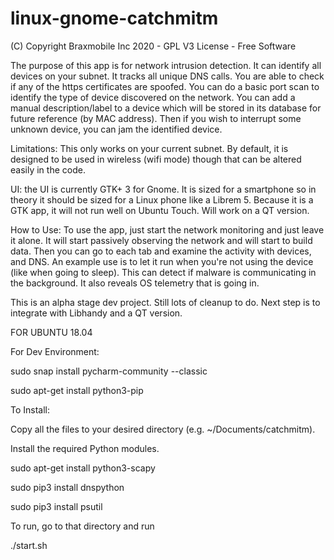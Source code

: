 # linux-gnome-catchmitm
(C) Copyright Braxmobile Inc 2020 - GPL V3 License - Free Software

The purpose of this app is for network intrusion detection. It can identify all 
devices on your subnet. It tracks all unique DNS calls. You are able to check
if any of the https certificates are spoofed. You can do a basic port scan
to identify the type of device discovered on the network. You can add a 
manual description/label to a device which will be stored in its database
for future reference (by MAC address). Then if you wish to interrupt some
unknown device, you can jam the identified device.

Limitations: This only works on your current subnet. By default, it is
designed to be used in wireless (wifi mode) though that can be altered
easily in the code. 

UI: the UI is currently GTK+ 3 for Gnome. It is sized for a smartphone so
in theory it should be sized for a Linux phone like a Librem 5. Because it 
is a GTK app, it will not run well on Ubuntu Touch. Will work on a QT version.

How to Use: To use the app, just start the network monitoring and just leave 
it alone. It will start passively observing the network and will start to 
build data. Then you can go to each tab and examine the activity with devices, 
and DNS. An example use is to let it run when you're not using the device 
(like when going to sleep). This can detect if malware is communicating in
the background. It also reveals OS telemetry that is going in.

This is an alpha stage dev project. Still lots of cleanup to do. 
Next step is to integrate with Libhandy and 
a QT version.

FOR UBUNTU 18.04

For Dev Environment:

sudo snap install pycharm-community --classic

sudo apt-get install python3-pip


To Install:

Copy all the files to your desired directory (e.g. ~/Documents/catchmitm).

Install the required Python modules.

sudo apt-get install python3-scapy

sudo pip3 install dnspython

sudo pip3 install psutil



To run, go to that directory and run

./start.sh




